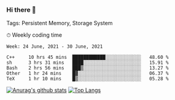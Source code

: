 ### Hi there 👋

Tags: Persistent Memory, Storage System

<!--

[![Anurag's github stats](https://github-readme-stats.vercel.app/api?username=wwyf)](https://github.com/anuraghazra/github-readme-stats)

[![Anurag's github stats](https://github-readme-stats.vercel.app/api?username=wwyf&count_private=true)](https://github.com/anuraghazra/github-readme-stats)


[![Top Langs](https://github-readme-stats.vercel.app/api/top-langs/?username=wwyf&count_private=true&&hide=jupyter%20notebook,html)](https://github.com/anuraghazra/github-readme-stats)



-->


⏱ Weekly coding time

<!--START_SECTION:waka-->
```text
Week: 24 June, 2021 - 30 June, 2021

C++     10 hrs 45 mins  ████████████░░░░░░░░░░░░░   48.60 % 
sh      3 hrs 31 mins   ████░░░░░░░░░░░░░░░░░░░░░   15.91 % 
Bash    2 hrs 56 mins   ███▒░░░░░░░░░░░░░░░░░░░░░   13.27 % 
Other   1 hr 24 mins    █▓░░░░░░░░░░░░░░░░░░░░░░░   06.37 % 
TeX     1 hr 10 mins    █▒░░░░░░░░░░░░░░░░░░░░░░░   05.28 % 
```
<!--END_SECTION:waka-->



[![Anurag's github stats](https://github-readme-stats.vercel.app/api?username=wwyf&count_private=true&show_icons=true&hide_border=true)](https://github.com/anuraghazra/github-readme-stats) [![Top Langs](https://github-readme-stats.vercel.app/api/top-langs/?username=wwyf&count_private=true&hide=jupyter%20notebook,html,OpenEdge%20ABL&langs_count=10&layout=compact&hide_border=true)](https://github.com/anuraghazra/github-readme-stats)

<!--

[![willianrod's wakatime stats](https://github-readme-stats.vercel.app/api/wakatime?username=wwyf)](https://github.com/anuraghazra/github-readme-stats)


-->
